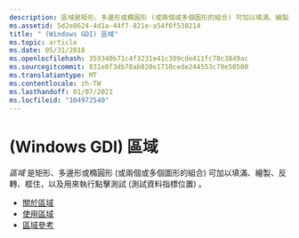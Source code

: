```yaml
---
description: 區域是矩形、多邊形或橢圓形 (或兩個或多個圖形的組合) 可加以填滿、繪製、反轉、框住，以及用來執行點擊測試 (測試資料指標位置) 。
ms.assetid: 5d2e8624-4d1a-44f7-821e-a54f6f538214
title: " (Windows GDI) 區域"
ms.topic: article
ms.date: 05/31/2018
ms.openlocfilehash: 359340b71c4f3231e41c309cde411fc78c3849ac
ms.sourcegitcommit: 831e8f3db78ab820e1710cede244553c70e50500
ms.translationtype: MT
ms.contentlocale: zh-TW
ms.lasthandoff: 01/07/2021
ms.locfileid: "104972540"
---
```

# <a name="regions-windows-gdi"></a> (Windows GDI) 區域

*區域* 是矩形、多邊形或橢圓形 (或兩個或多個圖形的組合) 可加以填滿、繪製、反轉、框住，以及用來執行點擊測試 (測試資料指標位置) 。

-   [關於區域](about-regions.md)
-   [使用區域](using-regions.md)
-   [區域參考](region-reference.md)

 

 



